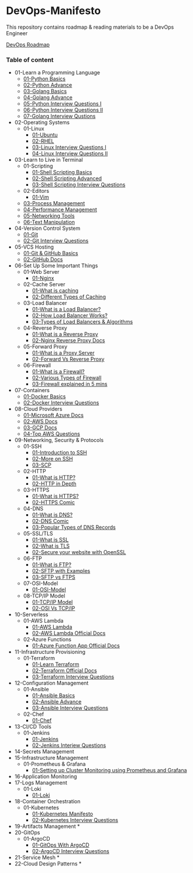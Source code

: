 # DevOps-Manifesto
This repository contains roadmap &amp; reading materials to be a DevOps Engineer

[DevOps Roadmap](https://roadmap.sh/devops)

### Table of content

* 01-Learn a Programming Language
    * [01-Python Basics](https://github.com/nilanjanb3/python)
    * [02-Python Advance](https://github.com/nilanjanb3/PCAP-Prep)
    * [03-Golang Basics](https://github.com/nilanjanb3/golang)
    * [04-Golang Advance](https://github.com/nilanjanb3/Golang-Advance)
    * [05-Python Interview Questions I](https://www.edureka.co/blog/interview-questions/python-interview-questions/)
    * [06-Python Interview Questions II](https://www.interviewbit.com/python-interview-questions/)
    * [07-Golang Interview Qustions](https://www.turing.com/interview-questions/golang)
* 02-Operating Systems
    * 01-Linux
        * [01-Ubuntu](https://github.com/nilanjanb3/linux)
        * [02-RHEL]()
        * [03-Linux Interview Questions I](https://www.geeksforgeeks.org/linux-interview-questions/)
        * [04-Linux Interview Questions II](https://www.interviewbit.com/linux-interview-questions/)
* 03-Learn to Live in Terminal
    * 01-Scripting
        * [01-Shell Scripting Basics](https://github.com/nilanjanb3/shell-script)
        * [02-Shell Scripting Advanced](https://github.com/nilanjanb3/Bash-Scripting-Advance)
        * [03-Shell Scripting Interview Questions](https://www.mygreatlearning.com/blog/shell-scripting-interview-questions/)
    * 02-Editors 
        * [01-Vim](https://www.freecodecamp.org/news/vim-beginners-guide/)
    * [03-Process Management](/docs/Process_Management.md)
    * [04-Performance Management](/docs/Performance_Management.md)
    * [05-Networking Tools](/docs/Networking_Tools.md)
    * [06-Text Manipulation](/docs/Text_Manipulation.md)
* 04-Version Control System
    * [01-Git](https://github.com/nilanjanb3/git)
    * [02-Git Interview Questions](https://www.simplilearn.com/tutorials/git-tutorial/git-interview-questions)
* 05-VCS Hosting
    * [01-Git & GitHub Basics](https://youtu.be/RGOj5yH7evk)
    * [02-GitHub Docs](https://docs.github.com/en/get-started/quickstart)
* 06-Set Up Some Important Things
    * 01-Web Server
        * [01-Nginx](https://www.freecodecamp.org/news/the-nginx-handbook/)
    * 02-Cache Server
        * [01-What is caching](https://www.cloudflare.com/en-gb/learning/cdn/what-is-caching/)
        * [02-Different Types of Caching](https://wp-rocket.me/wordpress-cache/different-types-of-caching/)
    * 03-Load Balancer
        * [01-What is a Load Balancer?](https://www.nginx.com/resources/glossary/load-balancing/)
        * [02-How Load Balancer Works?](https://www.cloudflare.com/en-gb/learning/performance/what-is-load-balancing/)
        * [03-Types of Load Balancers & Algorithms](https://aws.amazon.com/what-is/load-balancing/)
    * 04-Reverse Proxy
        * [01-What is a Reverse Proxy](https://www.cloudflare.com/en-gb/learning/cdn/glossary/reverse-proxy/)
        * [02-Nginx Reverse Proxy Docs](https://www.nginx.com/resources/glossary/reverse-proxy-server/)
    * 05-Forward Proxy
        * [01-What is a Proxy Server](https://www.fortinet.com/resources/cyberglossary/proxy-server)
        * [02-Forward Vs Reverse Proxy](https://oxylabs.io/blog/reverse-proxy-vs-forward-proxy)
    * 06-Firewall
        * [01-What is a Firewall?](https://www.cloudflare.com/learning/security/what-is-a-firewall/)
        * [02-Various Types of Firewall](https://www.cisco.com/c/en_in/products/security/firewalls/what-is-a-firewall.html)
        * [03-Firewall explained in 5 mins](https://youtu.be/9GZlVOafYTg)
* 07-Containers
    * [01-Docker Basics](https://github.com/nilanjanb3/docker)
    * [02-Docker Interview Questions](https://www.edureka.co/blog/interview-questions/docker-interview-questions/)
* 08-Cloud Providers
    * [01-Microsoft Azure Docs](https://learn.microsoft.com/en-us/azure/?product=popular)
    * [02-AWS Docs](https://docs.aws.amazon.com/)
    * [03-GCP Docs](https://cloud.google.com/docs)
    * [04-Top AWS Questions](https://www.turing.com/interview-questions/aws)
* 09-Networking, Security & Protocols
    * 01-SSH
        * [01-Introduction to SSH](https://www.baeldung.com/cs/ssh-intro)
        * [02-More on SSH](https://www.ssh.com/academy/ssh/protocol)
        * [03-SCP](https://www.geeksforgeeks.org/scp-command-in-linux-with-examples/)
    * 02-HTTP
        * [01-What is HTTP?](https://www.cloudflare.com/en-gb/learning/ddos/glossary/hypertext-transfer-protocol-http/)
        * [02-HTTP in Depth](https://cs.fyi/guide/http-in-depth)
    * 03-HTTPS
        * [01-What is HTTPS?](https://www.cloudflare.com/en-gb/learning/ssl/what-is-https/)
        * [02-HTTPS Comic](https://howhttps.works/)
    * 04-DNS
        * [01-What is DNS?](https://www.cloudflare.com/en-gb/learning/dns/what-is-dns/)
        * [02-DNS Comic](https://howdns.works/)
        * [03-Popular Types of DNS Records](https://www.cloudflare.com/learning/dns/dns-records/)
    * 05-SSL/TLS
        * [01-What is SSL](https://www.cloudflare.com/learning/ssl/what-is-ssl/)
        * [02-What is TLS](https://www.cloudflare.com/en-gb/learning/ssl/transport-layer-security-tls/)
        * [02-Secure your website with OpenSSL](https://www.digitalocean.com/community/tutorials/openssl-essentials-working-with-ssl-certificates-private-keys-and-csrs)
    * 06-FTP
        * [01-What is FTP?](https://www.javatpoint.com/computer-network-ftp)
        * [02-SFTP with Examples](https://www.digitalocean.com/community/tutorials/how-to-use-sftp-to-securely-transfer-files-with-a-remote-server)
        * [03-SFTP vs FTPS](https://www.geeksforgeeks.org/difference-between-ftps-and-sftp/)
    * 07-OSI-Model
        * [01-OSI-Model](https://www.geeksforgeeks.org/tcp-ip-model/)
    * 08-TCP/IP Model
        * [01-TCP/IP Model](https://www.geeksforgeeks.org/tcp-ip-in-computer-networking/)
        * [02-OSI Vs TCP/IP](https://www.geeksforgeeks.org/tcp-ip-model/)
* 10-Serverless
    * 01-AWS Lambda
        * [01-AWS Lambda](https://github.com/nilanjanb3/AWS-Lambda)
        * [02-AWS Lambda Official Docs](https://docs.aws.amazon.com/lambda/latest/dg/getting-started.html)
    * 02-Azure Functions
        * [01-Azure Function App Official Docs](https://learn.microsoft.com/en-us/azure/azure-functions/functions-overview?pivots=programming-language-python)
* 11-Infrastructure Provisioning
    * 01-Terraform
        * [01-Learn Terraform](https://github.com/nilanjanb3/Terraform-Associate-Cert-Prep)
        * [02-Terraform Official Docs](https://www.terraform.io/)
        * [03-Terraform Interview Questions](https://www.turing.com/interview-questions/terraform)
* 12-Configuration Management
    * 01-Ansible
        * [01-Ansible Basics](https://github.com/nilanjanb3/ansible)
        * [02-Ansible Advance](https://github.com/nilanjanb3/Ansible-Advance)
        * [03-Ansible Interview Questions](https://intellipaat.com/blog/interview-question/ansible-interview-questions/)
    * 02-Chef
        * [01-Chef](https://github.com/nilanjanb3/chef.git)
* 13-CI/CD Tools
    * 01-Jenkins
        * [01-Jenkins]()
        * [02-Jenkins Interiew Questions](https://www.turing.com/interview-questions/jenkins)
* 14-Secrets Management
* 15-Infrastructure Management
    * 01-Prometheus & Grafana
        * [01-Setting up Cluster Monitoring using Prometheus and Grafana](https://github.com/nilanjanb3/Monitoring-Using-Prometheus-Grafana.git)
* 16-Application Monitoring
* 17-Logs Management
    * 01-Loki
        * [01-Loki](https://github.com/nilanjanb3/Loki-Logs-Monitoring.git)
* 18-Container Orchestration
    * 01-Kubernetes
        * [01-Kubernetes Manifesto]()
        * [02-Kubernetes Interview Questions](https://www.turing.com/interview-questions/kubernetes)
* 19-Artifacts Management
        * []()
* 20-GitOps
    * 01-ArgoCD
        * [01-GitOps With ArgoCD](https://github.com/nilanjanb3/GitOps-with-ArgoCD)
        * [02-ArgoCD Interview Questions](https://www.fosstechnix.com/gitops-and-argocd-interview-questions/)
* 21-Service Mesh
        * []()
* 22-Cloud Design Patterns
        * []()


        